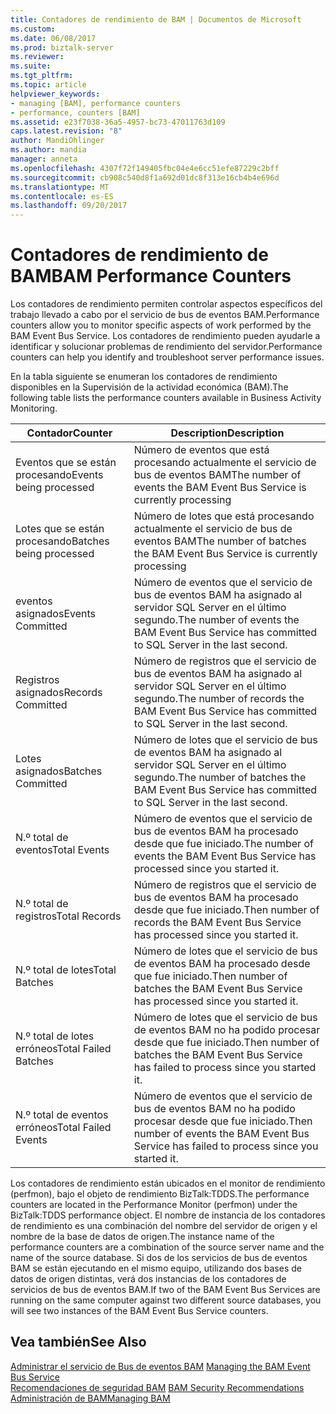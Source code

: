 ```yaml
---
title: Contadores de rendimiento de BAM | Documentos de Microsoft
ms.custom: 
ms.date: 06/08/2017
ms.prod: biztalk-server
ms.reviewer: 
ms.suite: 
ms.tgt_pltfrm: 
ms.topic: article
helpviewer_keywords:
- managing [BAM], performance counters
- performance, counters [BAM]
ms.assetid: e23f7038-36a5-4957-bc73-47011763d109
caps.latest.revision: "8"
author: MandiOhlinger
ms.author: mandia
manager: anneta
ms.openlocfilehash: 4307f72f149405fbc04e4e6cc51efe87229c2bff
ms.sourcegitcommit: cb908c540d8f1a692d01dc8f313e16cb4b4e696d
ms.translationtype: MT
ms.contentlocale: es-ES
ms.lasthandoff: 09/20/2017
---
```

# <a name="bam-performance-counters"></a><span data-ttu-id="7b877-102">Contadores de rendimiento de BAM</span><span class="sxs-lookup"><span data-stu-id="7b877-102">BAM Performance Counters</span></span>
<span data-ttu-id="7b877-103">Los contadores de rendimiento permiten controlar aspectos específicos del trabajo llevado a cabo por el servicio de bus de eventos BAM.</span><span class="sxs-lookup"><span data-stu-id="7b877-103">Performance counters allow you to monitor specific aspects of work performed by the BAM Event Bus Service.</span></span> <span data-ttu-id="7b877-104">Los contadores de rendimiento pueden ayudarle a identificar y solucionar problemas de rendimiento del servidor.</span><span class="sxs-lookup"><span data-stu-id="7b877-104">Performance counters can help you identify and troubleshoot server performance issues.</span></span>  
  
 <span data-ttu-id="7b877-105">En la tabla siguiente se enumeran los contadores de rendimiento disponibles en la Supervisión de la actividad económica (BAM).</span><span class="sxs-lookup"><span data-stu-id="7b877-105">The following table lists the performance counters available in Business Activity Monitoring.</span></span>  
  
|<span data-ttu-id="7b877-106">Contador</span><span class="sxs-lookup"><span data-stu-id="7b877-106">Counter</span></span>|<span data-ttu-id="7b877-107">Description</span><span class="sxs-lookup"><span data-stu-id="7b877-107">Description</span></span>|  
|-------------|-----------------|  
|<span data-ttu-id="7b877-108">Eventos que se están procesando</span><span class="sxs-lookup"><span data-stu-id="7b877-108">Events being processed</span></span>|<span data-ttu-id="7b877-109">Número de eventos que está procesando actualmente el servicio de bus de eventos BAM</span><span class="sxs-lookup"><span data-stu-id="7b877-109">The number of events the BAM Event Bus Service is currently processing</span></span>|  
|<span data-ttu-id="7b877-110">Lotes que se están procesando</span><span class="sxs-lookup"><span data-stu-id="7b877-110">Batches being processed</span></span>|<span data-ttu-id="7b877-111">Número de lotes que está procesando actualmente el servicio de bus de eventos BAM</span><span class="sxs-lookup"><span data-stu-id="7b877-111">The number of batches the BAM Event Bus Service is currently processing</span></span>|  
|<span data-ttu-id="7b877-112">eventos asignados</span><span class="sxs-lookup"><span data-stu-id="7b877-112">Events Committed</span></span>|<span data-ttu-id="7b877-113">Número de eventos que el servicio de bus de eventos BAM ha asignado al servidor SQL Server en el último segundo.</span><span class="sxs-lookup"><span data-stu-id="7b877-113">The number of events the BAM Event Bus Service has committed to SQL Server in the last second.</span></span>|  
|<span data-ttu-id="7b877-114">Registros asignados</span><span class="sxs-lookup"><span data-stu-id="7b877-114">Records Committed</span></span>|<span data-ttu-id="7b877-115">Número de registros que el servicio de bus de eventos BAM ha asignado al servidor SQL Server en el último segundo.</span><span class="sxs-lookup"><span data-stu-id="7b877-115">The number of records the BAM Event Bus Service has committed to SQL Server in the last second.</span></span>|  
|<span data-ttu-id="7b877-116">Lotes asignados</span><span class="sxs-lookup"><span data-stu-id="7b877-116">Batches Committed</span></span>|<span data-ttu-id="7b877-117">Número de lotes que el servicio de bus de eventos BAM ha asignado al servidor SQL Server en el último segundo.</span><span class="sxs-lookup"><span data-stu-id="7b877-117">The number of batches the BAM Event Bus Service has committed to SQL Server in the last second.</span></span>|  
|<span data-ttu-id="7b877-118">N.º total de eventos</span><span class="sxs-lookup"><span data-stu-id="7b877-118">Total Events</span></span>|<span data-ttu-id="7b877-119">Número de eventos que el servicio de bus de eventos BAM ha procesado desde que fue iniciado.</span><span class="sxs-lookup"><span data-stu-id="7b877-119">The number of events the BAM Event Bus Service has processed since you started it.</span></span>|  
|<span data-ttu-id="7b877-120">N.º total de registros</span><span class="sxs-lookup"><span data-stu-id="7b877-120">Total Records</span></span>|<span data-ttu-id="7b877-121">Número de registros que el servicio de bus de eventos BAM ha procesado desde que fue iniciado.</span><span class="sxs-lookup"><span data-stu-id="7b877-121">Then number of records the BAM Event Bus Service has processed since you started it.</span></span>|  
|<span data-ttu-id="7b877-122">N.º total de lotes</span><span class="sxs-lookup"><span data-stu-id="7b877-122">Total Batches</span></span>|<span data-ttu-id="7b877-123">Número de lotes que el servicio de bus de eventos BAM ha procesado desde que fue iniciado.</span><span class="sxs-lookup"><span data-stu-id="7b877-123">Then number of batches the BAM Event Bus Service has processed since you started it.</span></span>|  
|<span data-ttu-id="7b877-124">N.º total de lotes erróneos</span><span class="sxs-lookup"><span data-stu-id="7b877-124">Total Failed Batches</span></span>|<span data-ttu-id="7b877-125">Número de lotes que el servicio de bus de eventos BAM no ha podido procesar desde que fue iniciado.</span><span class="sxs-lookup"><span data-stu-id="7b877-125">Then number of batches the BAM Event Bus Service has failed to process since you started it.</span></span>|  
|<span data-ttu-id="7b877-126">N.º total de eventos erróneos</span><span class="sxs-lookup"><span data-stu-id="7b877-126">Total Failed Events</span></span>|<span data-ttu-id="7b877-127">Número de eventos que el servicio de bus de eventos BAM no ha podido procesar desde que fue iniciado.</span><span class="sxs-lookup"><span data-stu-id="7b877-127">Then number of events the BAM Event Bus Service has failed to process since you started it.</span></span>|  
  
 <span data-ttu-id="7b877-128">Los contadores de rendimiento están ubicados en el monitor de rendimiento (perfmon), bajo el objeto de rendimiento BizTalk:TDDS.</span><span class="sxs-lookup"><span data-stu-id="7b877-128">The performance counters are located in the Performance Monitor (perfmon) under the BizTalk:TDDS performance object.</span></span> <span data-ttu-id="7b877-129">El nombre de instancia de los contadores de rendimiento es una combinación del nombre del servidor de origen y el nombre de la base de datos de origen.</span><span class="sxs-lookup"><span data-stu-id="7b877-129">The instance name of the performance counters are a combination of the source server name and the name of the source database.</span></span> <span data-ttu-id="7b877-130">Si dos de los servicios de bus de eventos BAM se están ejecutando en el mismo equipo, utilizando dos bases de datos de origen distintas, verá dos instancias de los contadores de servicios de bus de eventos BAM.</span><span class="sxs-lookup"><span data-stu-id="7b877-130">If two of the BAM Event Bus Services are running on the same computer against two different source databases, you will see two instances of the BAM Event Bus Service counters.</span></span>  
  
## <a name="see-also"></a><span data-ttu-id="7b877-131">Vea también</span><span class="sxs-lookup"><span data-stu-id="7b877-131">See Also</span></span>  
 <span data-ttu-id="7b877-132">[Administrar el servicio de Bus de eventos BAM](../core/managing-the-bam-event-bus-service.md) </span><span class="sxs-lookup"><span data-stu-id="7b877-132">[Managing the BAM Event Bus Service](../core/managing-the-bam-event-bus-service.md) </span></span>  
 <span data-ttu-id="7b877-133">[Recomendaciones de seguridad BAM](../core/bam-security-recommendations.md) </span><span class="sxs-lookup"><span data-stu-id="7b877-133">[BAM Security Recommendations](../core/bam-security-recommendations.md) </span></span>  
 [<span data-ttu-id="7b877-134">Administración de BAM</span><span class="sxs-lookup"><span data-stu-id="7b877-134">Managing BAM</span></span>](../core/managing-bam.md)